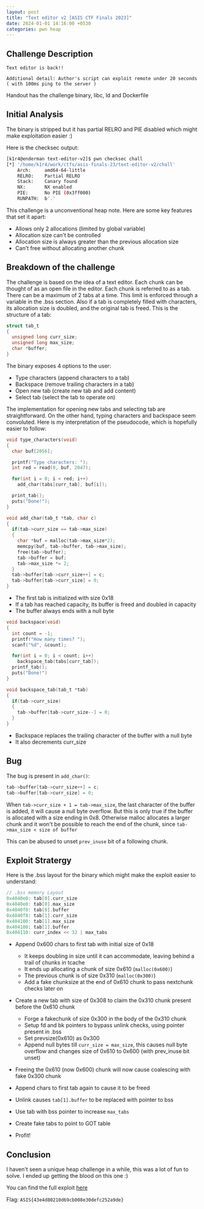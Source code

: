 ```yaml
---
layout: post
title: "Text editor v2 [ASIS CTF Finals 2023]"
date: 2024-01-01 14:16:00 +0530
categories: pwn heap
---
```


## Challenge Description

```
Text editor is back!!

Additional detail: Author's script can exploit remote under 20 seconds ( with 100ms ping to the server )
```

Handout has the challenge binary, libc, ld and Dockerfile

## Initial Analysis

The binary is stripped but it has partial RELRO and PIE disabled which might make exploitation easier :)

Here is the checksec output:
```bash
[k1r4@enderman text-editor-v2]$ pwn checksec chall
[*] '/home/k1r4/work/ctfs/asis-finals-23/text-editor-v2/chall'
    Arch:     amd64-64-little
    RELRO:    Partial RELRO
    Stack:    Canary found
    NX:       NX enabled
    PIE:      No PIE (0x3ff000)
    RUNPATH:  b'.'
```

This challenge is a unconventional heap note. Here are some key features that set it apart:
- Allows only 2 allocations (limited by global variable)
- Allocation size can't be controlled
- Allocation size is always greater than the previous allocation size
- Can't free without allocating another chunk

## Breakdown of the challenge

The challenge is based on the idea of a text editor. Each chunk can be thought of as an open file in the editor. Each chunk is referred to as a tab. There can be a maximum of 2 tabs at a time. This limit is enforced through a variable in the .bss section. Also if a tab is completely filled with characters, its allocation size is doubled, and the original tab is freed. This is the structure of a tab:
```c
struct tab_t
{
  unsigned long curr_size;
  unsigned long max_size;
  char *buffer;
}
```
The binary exposes 4 options to the user:
 - Type characters  (append characters to a tab)
 - Backspace  (remove trailing characters in a tab)
 - Open new tab (create new tab and add content)
 - Select tab (select the tab to operate on)

The implementation for opening new tabs and selecting tab are straightforward. On the other hand, typing characters and backspace seem convoluted. Here is my interpretation of the pseudocode, which is hopefully easier to follow:
```c
void type_characters(void)
{
  char buf[2056];

  printf("Type characters: ");
  int red = read(0, buf, 2047);

  for(int i = 0; i < red; i++)
    add_char(tabs[curr_tab], buf[i]);

  print_tab();
  puts("Done!");
}

void add_char(tab_t *tab, char c)
{
  if(tab->curr_size == tab->max_size)
  {
    char *buf = malloc(tab->max_size*2);
    memcpy(buf, tab->buffer, tab->max_size);
    free(tab->buffer);
    tab->buffer = buf;
    tab->max_size *= 2;
  }
  tab->buffer[tab->curr_size++] = c;
  tab->buffer[tab->curr_size] = 0;
}

```
- The first tab is initialized with size 0x18
- If a tab has reached capacity, its buffer is freed and doubled in capacity
- The buffer always ends with a null byte

```c
void backspace(void)
{
  int count = -1;
  printf("How many times? ");
  scanf("%d", &count);

  for(int i = 0; i < count; i++)
    backspace_tab(tabs[curr_tab]);
  printf_tab();
  puts("Done!")
}

void backspace_tab(tab_t *tab)
{
  if(tab->curr_size)
  {
    tab->buffer[tab->curr_size--] = 0;
  }
}
```
- Backspace replaces the trailing character of the buffer with a null byte
- It also decrements curr_size

## Bug
The bug is present in `add_char()`:
```c
tab->buffer[tab->curr_size++] = c;
tab->buffer[tab->curr_size] = 0;
```
When `tab->curr_size + 1 = tab->max_size`, the last character of the buffer is added, it will cause a null byte overflow. But this is only true if the buffer is allocated with a size ending in 0x8. Otherwise malloc allocates a larger chunk and it won't be possible to reach the end of the chunk, since `tab->max_size < size of buffer`

This can be abused to unset `prev_inuse` bit of a following chunk.

## Exploit Stratergy

Here is the .bss layout for the binary which might make the exploit easier to understand:
```c
// .bss memory Layout
0x4040e0: tab[0].curr_size
0x4040e8: tab[0].max_size
0x4040f0: tab[0].buffer
0x4040f8: tab[1].curr_size
0x404100: tab[1].max_size
0x404108: tab[1].buffer
0x404110: curr_index << 32 | max_tabs 
```

- Append 0x600 chars to first tab with initial size of 0x18
	- It keeps doubling in size until it can accommodate, leaving behind a trail of chunks in tcache
	- It ends up allocating a chunk of size 0x610 (`malloc(0x600)`)
	- The previous chunk is of size 0x310 (`malloc(0x300)`)
	- Add a fake chunksize at the end of 0x610 chunk to pass nextchunk checks later on
	
- Create a new tab with size of 0x308 to claim the 0x310 chunk present before the 0x610 chunk
	- Forge a fakechunk of size 0x300 in the body of the 0x310 chunk
	- Setup fd and bk pointers to bypass unlink checks, using pointer present in .bss
	- Set prevsize(0x610) as 0x300
	- Append null bytes till `curr_size = max_size`, this causes null byte overflow and changes size of 0x610 to 0x600 (with prev_inuse bit unset)

- Freeing the 0x610 (now 0x600) chunk will now cause coalescing with fake 0x300 chunk
- Append chars to first tab again to cause it to be freed
- Unlink causes `tab[1].buffer` to be replaced with pointer to bss
- Use tab with bss pointer to increase `max_tabs`
- Create fake tabs to point to GOT table
- Profit! 


## Conclusion

I haven't seen a unique heap challenge in a while, this was a lot of fun to solve. I ended up getting the blood on this one :) 

You can find the full exploit [here](https://gist.github.com/k1R4/e6a789ce2919c81d965a6008eb153a06)

Flag: `ASIS{43e4d80210d69cb008e30defc252a9de}`